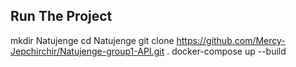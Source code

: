 
## Run The Project
mkdir Natujenge
cd Natujenge
git clone https://github.com/Mercy-Jepchirchir/Natujenge-group1-API.git .
docker-compose up --build

